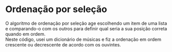 # Ordenação por seleção

O algoritmo de ordenação por seleção age escolhendo um item de uma lista e comparando-o com os outros para definir qual seria a sua posição correta quando em ordem.
<br>Neste código, usei um dicionário de músicas e fiz a ordenação em ordem crescente ou decrescente de acordo com os ouvintes.
